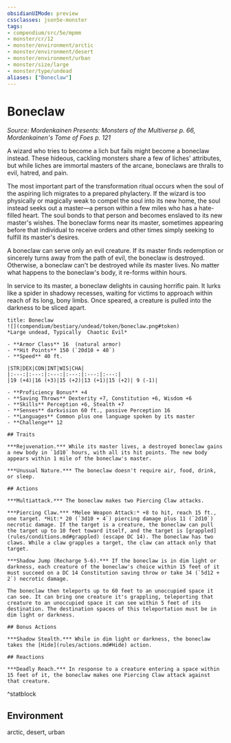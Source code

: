 ```yaml
---
obsidianUIMode: preview
cssclasses: json5e-monster
tags:
- compendium/src/5e/mpmm
- monster/cr/12
- monster/environment/arctic
- monster/environment/desert
- monster/environment/urban
- monster/size/large
- monster/type/undead
aliases: ["Boneclaw"]
---
```

# Boneclaw
*Source: Mordenkainen Presents: Monsters of the Multiverse p. 66, Mordenkainen's Tome of Foes p. 121*  

A wizard who tries to become a lich but fails might become a boneclaw instead. These hideous, cackling monsters share a few of liches' attributes, but while liches are immortal masters of the arcane, boneclaws are thralls to evil, hatred, and pain.

The most important part of the transformation ritual occurs when the soul of the aspiring lich migrates to a prepared phylactery. If the wizard is too physically or magically weak to compel the soul into its new home, the soul instead seeks out a master—a person within a few miles who has a hate-filled heart. The soul bonds to that person and becomes enslaved to its new master's wishes. The boneclaw forms near its master, sometimes appearing before that individual to receive orders and other times simply seeking to fulfill its master's desires.

A boneclaw can serve only an evil creature. If its master finds redemption or sincerely turns away from the path of evil, the boneclaw is destroyed. Otherwise, a boneclaw can't be destroyed while its master lives. No matter what happens to the boneclaw's body, it re-forms within hours.

In service to its master, a boneclaw delights in causing horrific pain. It lurks like a spider in shadowy recesses, waiting for victims to approach within reach of its long, bony limbs. Once speared, a creature is pulled into the darkness to be sliced apart.

```ad-statblock
title: Boneclaw
![](compendium/bestiary/undead/token/boneclaw.png#token)
*Large undead, Typically  Chaotic Evil*

- **Armor Class** 16  (natural armor)
- **Hit Points** 150 (`20d10 + 40`)
- **Speed** 40 ft.

|STR|DEX|CON|INT|WIS|CHA|
|:---:|:---:|:---:|:---:|:---:|:---:|
|19 (+4)|16 (+3)|15 (+2)|13 (+1)|15 (+2)| 9 (-1)|

- **Proficiency Bonus** +4
- **Saving Throws** Dexterity +7, Constitution +6, Wisdom +6
- **Skills** Perception +6, Stealth +7
- **Senses** darkvision 60 ft., passive Perception 16
- **Languages** Common plus one language spoken by its master
- **Challenge** 12

## Traits

***Rejuvenation.*** While its master lives, a destroyed boneclaw gains a new body in `1d10` hours, with all its hit points. The new body appears within 1 mile of the boneclaw's master.

***Unusual Nature.*** The boneclaw doesn't require air, food, drink, or sleep.

## Actions

***Multiattack.*** The boneclaw makes two Piercing Claw attacks.

***Piercing Claw.*** *Melee Weapon Attack:* +8 to hit, reach 15 ft., one target. *Hit:* 20 (`3d10 + 4`) piercing damage plus 11 (`2d10`) necrotic damage. If the target is a creature, the boneclaw can pull the target up to 10 feet toward itself, and the target is [grappled](rules/conditions.md#grappled) (escape DC 14). The boneclaw has two claws. While a claw grapples a target, the claw can attack only that target.

***Shadow Jump (Recharge 5-6).*** If the boneclaw is in dim light or darkness, each creature of the boneclaw's choice within 15 feet of it must succeed on a DC 14 Constitution saving throw or take 34 (`5d12 + 2`) necrotic damage.

The boneclaw then teleports up to 60 feet to an unoccupied space it can see. It can bring one creature it's grappling, teleporting that creature to an unoccupied space it can see within 5 feet of its destination. The destination spaces of this teleportation must be in dim light or darkness.

## Bonus Actions

***Shadow Stealth.*** While in dim light or darkness, the boneclaw takes the [Hide](rules/actions.md#Hide) action.

## Reactions

***Deadly Reach.*** In response to a creature entering a space within 15 feet of it, the boneclaw makes one Piercing Claw attack against that creature.
```
^statblock

## Environment

arctic, desert, urban